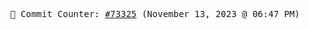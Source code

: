 <p align="center">
    <samp>
        📮 Commit Counter: <a href="https://github.com/Javascript-void0/Javascript-void0/commits/main">#73325</a> (November 13, 2023 @ 06:47 PM)
    </samp>
</p>